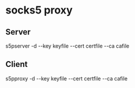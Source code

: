 # socks5 proxy

##  Server
s5pserver -d --key keyfile --cert certfile --ca cafile

## Client
s5pproxy -d --key keyfile --cert certfile --ca cafile
